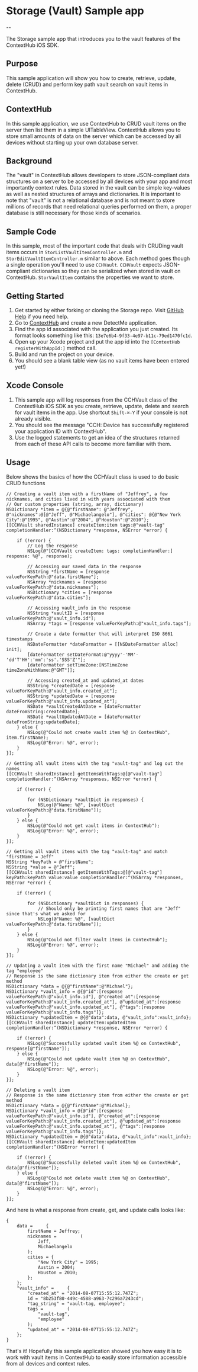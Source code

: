 # Storage (Vault) Sample app
--

The Storage sample app that introduces you to the vault features of the ContextHub iOS SDK.

## Purpose
This sample application will show you how to create, retrieve, update, delete (CRUD) and perform key path vault search on vault items  in ContextHub.

## ContextHub

In this sample application, we use ContextHub to CRUD vault items on the server then list them in a simple UITableView. ContextHub allows you to store small amounts of data on the server which can be accessed by all devices without starting up your own database server.

## Background

The "vault" in ContextHub allows developers to store JSON-compliant data structures on a server to be accessed by all devices with your app and most importantly context rules. Data stored in the vault can be simple key-values as well as nested structures of arrays and dictionaries. It is important to note that "vault" is not a relational database and is not meant to store millions of records that need relational queries performed on them, a proper database is still necessary for those kinds of scenarios.

## Sample Code

In this sample, most of the important code that deals with CRUDing vault items occurs in `StorListVaultItemController.m` and `StorEditVaultItemController.m` similar to above. Each method goes though a single operation you'll need to use `CCHVault`. `CCHVault` expects JSON-compliant dictionaries so they can be serialized when stored in vault on ContextHub. `StorVaultItem` contains the properties we want to store.

## Getting Started

1. Get started by either forking or cloning the Storage repo. Visit [GitHub Help](https://help.github.com/articles/fork-a-repo) if you need help.
2. Go to [ContextHub](http://app.contexthub.com) and create a new DetectMe application.
3. Find the app id associated with the application you just created. Its format looks something like this: `13e7e6b4-9f33-4e97-b11c-79ed1470fc1d`.
4. Open up your Xcode project and put the app id into the `[ContextHub registerWithAppId:]` method call.
5. Build and run the project on your device.
6. You should see a blank table view (as no vault items have been entered yet!)

## Xcode Console

1. This sample app will log responses from the CCHVault class of the ContextHub iOS SDK as you create, retrieve, update, delete and search for vault items in the app. Use shortcut `Shift-⌘-Y` if your console is not already visible. 
2. You should see the message "CCH: Device has successfully registered your application ID with ContextHub".
3. Use the logged statements to get an idea of the structures returned from each of these API calls to become more familiar with them.

## Usage

Below shows the basics of how the CCHVault class is used to do basic CRUD functions
```objc
// Creating a vault item with a firstName of "Jeffrey", a few nicknames, and cities lived in with years associated with them
// Our custom properties (string, array, dictionary)
NSDictionary *item = @{@"firstName": @"Jeffrey", @"nicknames":@[@"Jeff", @"Michaelangelo"], @"cities": @{@"New York City":@"1995", @"Austin":@"2004", @"Houston":@"2010"}; 
[[CCHVault sharedInstance] createItem:item tags:@"vault-tag" completionHandler:^(NSDictionary *response, NSError *error) {

    if (!error) {
        // Log the response
        NSLog(@"[CCHVault createItem: tags: completionHandler:] response: %@", response);
        
        // Accessing our saved data in the response
        NSString *firstName = [response valueForKeyPath:@"data.firstName"];
        NSArray *nicknames = [response valueForKeyPath:@"data.nicknames"];
        NSDictionary *cities = [response valueForKeyPath:@"data.cities"];

        // Accessing vault_info in the response
        NSString *vaultID = [response valueForKeyPath:@"vault_info.id"];
        NSArray *tags = [response valueForKeyPath:@"vault_info.tags"];
        
        // Create a date formatter that will interpret ISO 8661 timestamps
        NSDateFormatter *dateFormatter = [[NSDateFormatter alloc] init];
        [dateFormatter setDateFormat:@"yyyy'-'MM'-'dd'T'HH':'mm':'ss'.'SSS'Z'"];
        [dateFormatter setTimeZone:[NSTimeZone timeZoneWithName:@"GMT"]];

        // Accessing created_at and updated_at dates
        NSString *createdDate = [response valueForKeyPath:@"vault_info.created_at"];
        NSString *updatedDate = [response valueForKeyPath:@"vault_info.updated_at"];
        NSDate *vaultCreatedAtDate = [dateFormatter dateFromString:createdDate];
        NSDate *vaultUpdatedAtDate = [dateFormatter dateFromString:updatedDate];
    } else {
        NSLog(@"Could not create vault item %@ in ContextHub", item.firstName);
        NSLog(@"Error: %@", error);
    }
}];

// Getting all vault items with the tag "vault-tag" and log out the names
[[CCHVault sharedInstance] getItemsWithTags:@[@"vault-tag"] completionHandler:^(NSArray *responses, NSError *error) {

    if (!error) {

        for (NSDictionary *vaultDict in responses) {
            NSLog(@"Name: %@", [vaultDict valueForKeyPath:@"data.firstName"]);
        }
    } else {
        NSLog(@"Could not get vault items in ContextHub");
        NSLog(@"Error: %@", error);
    }
}];

// Getting all vault items with the tag "vault-tag" and match "firstName = Jeff"
NSString *keyPath = @"firstName";
NSString *value = @"Jeff";
[[CCHVault sharedInstance] getItemsWithTags:@[@"vault-tag"] keyPath:keyPath value:value completionHandler:^(NSArray *responses, NSError *error) {

    if (!error) {

        for (NSDictionary *vaultDict in responses) {
            // Should only be printing first names that are "Jeff" since that's what we asked for
            NSLog(@"Name: %@", [vaultDict valueForKeyPath:@"data.firstName"]);
        }
    } else {
        NSLog(@"Could not filter vault items in ContextHub");
        NSLog(@"Error: %@", error);
    }
}];

// Updating a vault item with the first name "Michael" and adding the tag "employee"
// Response is the same dictionary item from either the create or get method
NSDictionary *data = @{@"firstName":@"Michael"};
NSDictionary *vault_info = @{@"id":[response valueForKeyPath:@"vault_info.id"], @"created_at":[response valueForKeyPath:@"vault_info.created_at"], @"updated_at":[response valueForKeyPath:@"vault_info.updated_at"], @"tags":[response valueForKeyPath:@"vault_info.tags"]};
NSDictionary *updatedItem = @{@"data":data, @"vault_info":vault_info};
[[CCHVault sharedInstance] updateItem:updatedItem completionHandler:^(NSDictionary *response, NSError *error) {

    if (!error) {
        NSLog(@"Successfully updated vault item %@ on ContextHub", response[@"firstName"]);
    } else {
        NSLog(@"Could not update vault item %@ on ContextHub", data[@"firstName"]);
        NSLog(@"Error: %@", error);
    }
}];

// Deleting a vault item
// Response is the same dictionary item from either the create or get method
NSDictionary *data = @{@"firstName":@"Michael};
NSDictionary *vault_info = @{@"id":[response valueForKeyPath:@"vault_info.id"], @"created_at":[response valueForKeyPath:@"vault_info.created_at"], @"updated_at":[response valueForKeyPath:@"vault_info.updated_at"], @"tags":[response valueForKeyPath:@"vault_info.tags"]};
NSDictionary *updatedItem = @{@"data":data, @"vault_info":vault_info};
[[CCHVault sharedInstance] deleteItem:updatedItem completionHandler:^(NSError *error) {

    if (!error) {
        NSLog(@"Successfully deleted vault item %@ on ContextHub", data[@"firstName"]);
    } else {
        NSLog(@"Could not delete vault item %@ on ContextHub", data[@"firstName"]);
        NSLog(@"Error: %@", error);
    }
}];
```

And here is what a response from create, get, and update calls looks like:
```
{
    data =     {
        firstName = Jeffrey;
        nicknames =         (
            Jeff,
            Michaelangelo
        );
        cities = {
            "New York City" = 1995;
            Austin = 2004;
            Houston = 2010;
        };
    };
    "vault_info" =     {
        "created_at" = "2014-08-07T15:55:12.747Z";
        id = "8b253f80-449c-4588-a963-7c296a7243cd";
        "tag_string" = "vault-tag, employee";
        tags =         (
            "vault-tag",
            "employee"
        );
        "updated_at" = "2014-08-07T15:55:12.747Z";
    };
}
```

That's it! Hopefully this sample application showed you how easy it is to work with vault items in ContextHub to easily store information accessible from all devices and context rules.